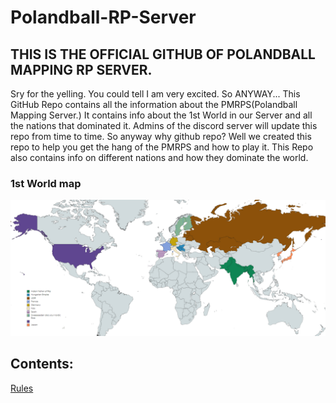 # Polandball-RP-Server

## THIS IS THE OFFICIAL GITHUB OF POLANDBALL MAPPING RP SERVER.

Sry for the yelling. You could tell I am very excited. So ANYWAY... This GitHub Repo contains all the information about the PMRPS(Polandball Mapping Server.) It contains info about the 1st World in our Server and all the nations that dominated it. Admins of the discord server will update this repo from time to time. So anyway why github repo? Well we created this repo to help you get the hang of the PMRPS and how to play it. This Repo also contains info on different nations and how they dominate the world. 

### 1st World map
![1st World Map](https://raw.githubusercontent.com/Shervi28/Polandball-RP-Server/main/finalmap.PNG)

## Contents:
[Rules](https://github.com/Shervi28/Polandball-RP-Server/blob/main/Rules.md)




